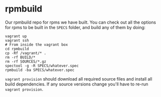 # rpmbuild

Our rpmbuild repo for rpms we have built. You can check out all the options for
rpms to be built in the `SPECS` folder, and build any of them by doing:

```
vagrant up
vagrant ssh
# From inside the vagrant box
cd rpmbuild
cp -Rf /vagrant/* .
rm -rf BUILD/*
rm -rf SOURCES/*.gz
spectool -g -R SPECS/whatever.spec
rpmbuild -ba SPECS/whatever.spec
```

`vagrant provision` should download all required source files and install all
build dependencies. If any source versions change you'll have to re-run `vagrant provision`.
